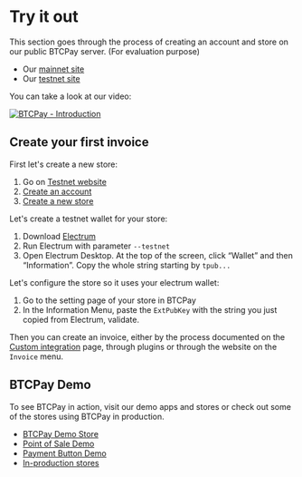 # Try it out

This section goes through the process of creating an account and store on our public BTCPay server. (For evaluation purpose)

* Our [mainnet site](https://mainnet.demo.btcpayserver.org/)
* Our [testnet site](https://testnet.demo.btcpayserver.org)

You can take a look at our video:

[![BTCPay - Introduction](http://img.youtube.com/vi/xh3Eac66qc4/mqdefault.jpg)](http://www.youtube.com/watch?v=xh3Eac66qc4 "BTCPay - Introduction")

## Create your first invoice

First let's create a new store:

1. Go on [Testnet website](https://testnet.demo.btcpayserver.org/)
2. [Create an account](https://testnet.demo.btcpayserver.org/Account/Register)
3. [Create a new store](https://testnet.demo.btcpayserver.org/stores)

Let's create a testnet wallet for your store:

1. Download [Electrum](https://electrum.org)
2. Run Electrum with parameter `--testnet`
3. Open Electrum Desktop. At the top of the screen, click “Wallet” and then “Information”. Copy the whole string starting by `tpub...`

Let's configure the store so it uses your electrum wallet:

1. Go to the setting page of your store in BTCPay
2. In the Information Menu, paste the `ExtPubKey` with the string you just copied from Electrum, validate.

Then you can create an invoice, either by the process documented on the [Custom integration](CustomIntegration.md) page, through plugins or through the website on the `Invoice` menu.

## BTCPay Demo

To see BTCPay in action, visit our demo apps and stores or check out some of the stores using BTCPay in production.

* [BTCPay Demo Store](https://store.demo.btcpayserver.org/)
* [Point of Sale Demo](https://mainnet.demo.btcpayserver.org/apps/87kj5yKay8mB4UUZcJhZH5TqDKMD3CznjwLjiu1oYZXe/pos)
* [Payment Button Demo](https://store.demo.btcpayserver.org/?page_id=44)
* [In-production stores](https://bitcoinshirt.co/btcpay-stores/)
